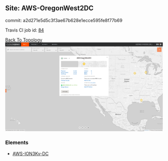 ## Site: AWS-OregonWest2DC

commit: a2d271e5d5c3f3ae67b628e1ecce595fe8f77b69

Travis CI job id: [84](https://travis-ci.com/ebob9/travis-sandbox/builds/148074725)

[Back To Topology](../README.md)
<img alt="Site Card" src="site-info.png?raw=1" width="1110">

### Elements
<ul>
<li>
<A href="AWS-ION3Kv-DC/README.md">AWS-ION3Kv-DC</A>
</li>
</ul>

